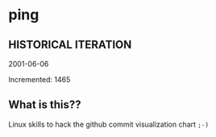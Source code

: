 # ping

## HISTORICAL ITERATION
2001-06-06

Incremented: 1465

## What is this?? 
Linux skills to hack the github commit visualization chart `;-)`
